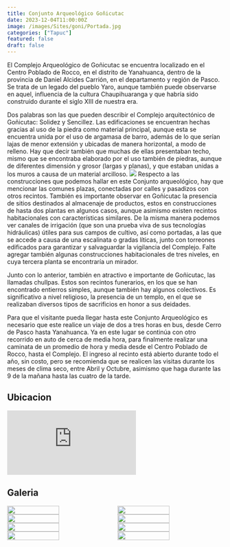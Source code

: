 ```yaml
---
title: Conjunto Arqueológico Goñicutac
date: 2023-12-04T11:00:00Z
image: /images/Sites/goni/Portada.jpg
categories: ["Tapuc"]
featured: false
draft: false
---
```


El Complejo Arqueológico de Goñicutac se encuentra localizado en el Centro Poblado de Rocco, en el distrito de Yanahuanca, dentro de la provincia de Daniel Alcides Carrión, en el departamento y región de Pasco. Se trata de un legado del pueblo Yaro, aunque también puede observarse en aquel, influencia de la cultura Chaupihuaranga y que habría sido construido durante el siglo XIII de nuestra era.

Dos palabras son las que pueden describir el Complejo arquitectónico de Goñicutac: Solidez y Sencillez. Las edificaciones se encuentran hechas gracias al uso de la piedra como material principal, aunque esta se encuentra unida por el uso de argamasa de barro, además de lo que serían lajas de menor extensión y ubicadas de manera horizontal, a modo de relleno. Hay que decir también que muchas de ellas presentaban techo, mismo que se encontraba elaborado por el uso también de piedras, aunque de diferentes dimensión y grosor (largas y planas), y que estaban unidas a los muros a causa de un material arcilloso.
![](/images/Sites/goni/Mausoleo.jpg)
Respecto a las construcciones que podemos hallar en este Conjunto arqueológico, hay que mencionar las comunes plazas, conectadas por calles y pasadizos con otros recintos. También es importante observar en Goñicutac la presencia de sitios destinados al almacenaje de productos, estos en construcciones de hasta dos plantas en algunos casos, aunque asimismo existen recintos habitacionales con características similares. De la misma manera podemos ver canales de irrigación (que son una prueba viva de sus tecnologías hidráulicas) útiles para sus campos de cultivo, así como portadas, a las que se accede a causa de una escalinata o gradas líticas, junto con torreones edificados para garantizar y salvaguardar la vigilancia del Complejo. Falte agregar también algunas construcciones habitacionales de tres niveles, en cuya tercera planta se encontraría un mirador.

Junto con lo anterior, también en atractivo e importante de Goñicutac, las llamadas chullpas. Estos son recintos funerarios, en los que se han encontrado entierros simples, aunque también hay algunos colectivos. Es significativo a nivel religioso, la presencia de un templo, en el que se realizaban diversos tipos de sacrificios en honor a sus deidades.

Para que el visitante pueda llegar hasta este Conjunto Arqueológico es necesario que este realice un viaje de dos a tres horas en bus, desde Cerro de Pasco hasta Yanahuanca. Ya en este lugar se continúa con otro recorrido en auto de cerca de media hora, para finalmente realizar una caminata de un promedio de hora y media desde el Centro Poblado de Rocco, hasta el Complejo. El ingreso al recinto está abierto durante todo el año, sin costo, pero se recomienda que se realicen las visitas durante los meses de clima seco, entre Abril y Octubre, asimismo que haga durante las 9 de la mañana hasta las cuatro de la tarde.

## Ubicacion
<div class="aspect-w-16 aspect-h-9">
  <iframe src="https://www.google.com/maps/embed?pb=!1m18!1m12!1m3!1d3923.271417577125!2d-76.48106238951756!3d-10.479256914655787!2m3!1f0!2f0!3f0!3m2!1i1024!2i768!4f13.1!3m3!1m2!1s0x9107fd6b46a8cfb3%3A0x52fde81a25a22744!2sComplejo%20Arqueol%C3%B3gico%20de%20Go%C3%B1icutac!5e0!3m2!1ses-419!2spe!4v1690148194516!5m2!1ses-419!2spe" 
    class="w-full h-full"
    style="border:0;"
    allowfullscreen=""
    loading="lazy"
    referrerpolicy="no-referrer-when-downgrade"
  ></iframe>
</div>


## Galeria

<div style="display: flex; flex-wrap: wrap; justify-content: space-between;">

  <img src="/images/Sites/goni/Arqueologia.jpg" width="49%" />

  <img src="/images/Sites/goni/Chullpas.jpg" width="49%" />

  <img src="/images/Sites/goni/Goñi.jpg" width="49%" />

  <img src="/images/Sites/goni/Goñicutac.jpg" width="49%" />

  <img src="/images/Sites/goni/Principal.jpg" width="49%" />

  <img src="/images/Sites/goni/Templo.jpg" width="49%" />

  <img src="/images/Sites/goni/Tumbas.jpg" width="49%" />

  <img src="/images/Sites/goni/Luna.jpg" width="49%" />

</div>